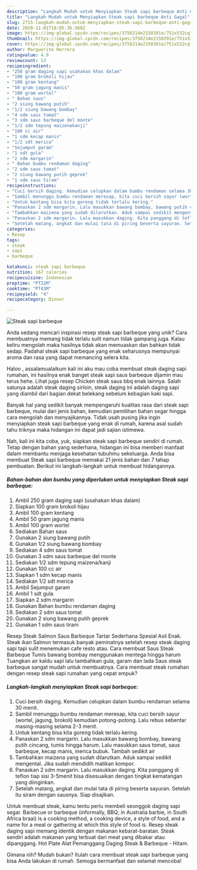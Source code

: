 ```yaml
---
description: "Langkah Mudah untuk Menyiapkan Steak sapi barbeque Anti Gagal"
title: "Langkah Mudah untuk Menyiapkan Steak sapi barbeque Anti Gagal"
slug: 2715-langkah-mudah-untuk-menyiapkan-steak-sapi-barbeque-anti-gagal
date: 2020-11-01T18:05:36.568Z
image: https://img-global.cpcdn.com/recipes/3756214e2150391e/751x532cq70/steak-sapi-barbeque-foto-resep-utama.jpg
thumbnail: https://img-global.cpcdn.com/recipes/3756214e2150391e/751x532cq70/steak-sapi-barbeque-foto-resep-utama.jpg
cover: https://img-global.cpcdn.com/recipes/3756214e2150391e/751x532cq70/steak-sapi-barbeque-foto-resep-utama.jpg
author: Marguerite Herrera
ratingvalue: 4.9
reviewcount: 13
recipeingredient:
- "250 gram daging sapi usahakan khas dalam"
- "100 gram brokoli hijau"
- "100 gram kentang"
- "50 gram jagung manis"
- "100 gram wortel"
- " Bahan saus"
- "2 siung bawang putih"
- "1/2 siung bawang bombay"
- "4 sdm saus tomat"
- "3 sdm saus barbeque del monte"
- "1/2 sdm tepung maizenakanji"
- "100 cc air"
- "1 sdm kecap manis"
- "1/2 sdt merica"
- "Sejumput garam"
- "1 sdt gula"
- "2 sdm margarin"
- " Bahan bumbu rendaman daging"
- "2 sdm saus tomat"
- "2 siung bawang putih geprek"
- "1 sdm saus tiram"
recipeinstructions:
- "Cuci bersih daging. Kemudian celupkan dalam bumbu rendaman selama 30 menit."
- "Sambil menunggu bumbu rendaman meresap, kita cuci bersih sayur (wortel, jagung, brokoli) kemudian potong-potong. Lalu rebus sebentar masing-masing selama 2-3 menit."
- "Untuk kentang bisa kita goreng tidak terlalu kering."
- "Panaskan 2 sdm margarin. Lalu masukkan bawang bombay, bawang putih cincang, tumis hingga harum. Lalu masukkan saus tomat, saus barbeque, kecap manis, merica bubuk. Tambah sedikit air"
- "Tambahkan maizena yang sudah dilarutkan. Aduk sampai sedikit mengental. Jika sudah mendidih matikan kompor."
- "Panaskan 2 sdm margarin. Lalu masukkan daging. Kita panggang di teflon tiap sisi 3-5menit bisa disesuaikan dengan tingkat kematangan yang diinginkan."
- "Setelah matang, angkat dan mulai tata di piring beserta sayuran. Setelah itu siram dengan sausnya. Siap disajikan."
categories:
- Resep
tags:
- steak
- sapi
- barbeque

katakunci: steak sapi barbeque 
nutrition: 167 calories
recipecuisine: Indonesian
preptime: "PT22M"
cooktime: "PT43M"
recipeyield: "4"
recipecategory: Dinner

---
```



![Steak sapi barbeque](https://img-global.cpcdn.com/recipes/3756214e2150391e/751x532cq70/steak-sapi-barbeque-foto-resep-utama.jpg)

Anda sedang mencari inspirasi resep steak sapi barbeque yang unik? Cara membuatnya memang tidak terlalu sulit namun tidak gampang juga. Kalau keliru mengolah maka hasilnya tidak akan memuaskan dan bahkan tidak sedap. Padahal steak sapi barbeque yang enak seharusnya mempunyai aroma dan rasa yang dapat memancing selera kita.

Haloo , assalamualaikum kali ini aku mau coba membuat steak daging sapi rumahan, ini hasilnya enak banget steak sapi saus barbeque dijamin mau terus hehe. Lihat juga resep Chicken steak saus bbq enak lainnya. Salah satunya adalah steak daging sirloin, steak daging ini adalah daging sapi yang diambil dari bagian dekat belekang sebelum kebagian kaki sapi.

Banyak hal yang sedikit banyak mempengaruhi kualitas rasa dari steak sapi barbeque, mulai dari jenis bahan, kemudian pemilihan bahan segar hingga cara mengolah dan menyajikannya. Tidak usah pusing jika ingin menyiapkan steak sapi barbeque yang enak di rumah, karena asal sudah tahu triknya maka hidangan ini dapat jadi sajian istimewa.


Nah, kali ini kita coba, yuk, siapkan steak sapi barbeque sendiri di rumah. Tetap dengan bahan yang sederhana, hidangan ini bisa memberi manfaat dalam membantu menjaga kesehatan tubuhmu sekeluarga. Anda bisa membuat Steak sapi barbeque memakai 21 jenis bahan dan 7 tahap pembuatan. Berikut ini langkah-langkah untuk membuat hidangannya.

<!--inarticleads1-->

##### Bahan-bahan dan bumbu yang diperlukan untuk menyiapkan Steak sapi barbeque:

1. Ambil 250 gram daging sapi (usahakan khas dalam)
1. Siapkan 100 gram brokoli hijau
1. Ambil 100 gram kentang
1. Ambil 50 gram jagung manis
1. Ambil 100 gram wortel
1. Sediakan  Bahan saus
1. Gunakan 2 siung bawang putih
1. Gunakan 1/2 siung bawang bombay
1. Sediakan 4 sdm saus tomat
1. Gunakan 3 sdm saus barbeque del monte
1. Sediakan 1/2 sdm tepung maizena/kanji
1. Gunakan 100 cc air
1. Siapkan 1 sdm kecap manis
1. Sediakan 1/2 sdt merica
1. Ambil Sejumput garam
1. Ambil 1 sdt gula
1. Siapkan 2 sdm margarin
1. Gunakan  Bahan bumbu rendaman daging
1. Sediakan 2 sdm saus tomat
1. Gunakan 2 siung bawang putih geprek
1. Gunakan 1 sdm saus tiram


Resep Steak Salmon Saus Barbeque Tartar Sederhana Spesial Asli Enak. Steak ikan Salmon termasuk banyak peminatnya setelah resep steak daging sapi tapi sulit menemukan cafe resto atau. Cara membuat Saus Steak Barbeque Tumis bawang bombay menggunakan mentega hingga harum Tuangkan air kaldu sapi lalu tambahkan gula, garam dan lada Saus steak barbeque sangat mudah untuk membuatnya. Cara membuat steak rumahan dengan resep steak sapi rumahan yang cepat empuk? 

<!--inarticleads2-->

##### Langkah-langkah menyiapkan Steak sapi barbeque:

1. Cuci bersih daging. Kemudian celupkan dalam bumbu rendaman selama 30 menit.
1. Sambil menunggu bumbu rendaman meresap, kita cuci bersih sayur (wortel, jagung, brokoli) kemudian potong-potong. Lalu rebus sebentar masing-masing selama 2-3 menit.
1. Untuk kentang bisa kita goreng tidak terlalu kering.
1. Panaskan 2 sdm margarin. Lalu masukkan bawang bombay, bawang putih cincang, tumis hingga harum. Lalu masukkan saus tomat, saus barbeque, kecap manis, merica bubuk. Tambah sedikit air
1. Tambahkan maizena yang sudah dilarutkan. Aduk sampai sedikit mengental. Jika sudah mendidih matikan kompor.
1. Panaskan 2 sdm margarin. Lalu masukkan daging. Kita panggang di teflon tiap sisi 3-5menit bisa disesuaikan dengan tingkat kematangan yang diinginkan.
1. Setelah matang, angkat dan mulai tata di piring beserta sayuran. Setelah itu siram dengan sausnya. Siap disajikan.


Untuk membuat steak, kamu tentu perlu membeli seonggok daging sapi segar. Barbecue or barbeque (informally, BBQ; in Australia barbie, in South Africa braai) is a cooking method, a cooking device, a style of food, and a name for a meal or gathering at which this style of food is. Resep steak daging sapi memang identik dengan makanan kebarat-baratan. Steak sendiri adalah makanan yang terbuat dari meat yang dibakar atau dipanggang. Hot Plate Alat Pemanggang Daging Steak &amp; Barbeque - Hitam. 

Gimana nih? Mudah bukan? Itulah cara membuat steak sapi barbeque yang bisa Anda lakukan di rumah. Semoga bermanfaat dan selamat mencoba!
